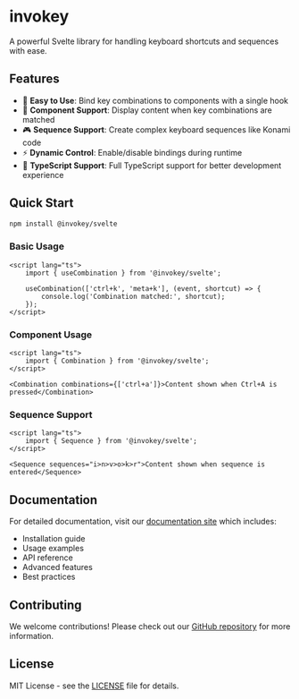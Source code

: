 # invokey

A powerful Svelte library for handling keyboard shortcuts and sequences with ease.

## Features

- 🚀 **Easy to Use**: Bind key combinations to components with a single hook
- 🎯 **Component Support**: Display content when key combinations are matched
- 🎮 **Sequence Support**: Create complex keyboard sequences like Konami code
- ⚡ **Dynamic Control**: Enable/disable bindings during runtime
- 🎨 **TypeScript Support**: Full TypeScript support for better development experience

## Quick Start

```bash
npm install @invokey/svelte
```

### Basic Usage

```svelte
<script lang="ts">
	import { useCombination } from '@invokey/svelte';

	useCombination(['ctrl+k', 'meta+k'], (event, shortcut) => {
		console.log('Combination matched:', shortcut);
	});
</script>
```

### Component Usage

```svelte
<script lang="ts">
	import { Combination } from '@invokey/svelte';
</script>

<Combination combinations={['ctrl+a']}>Content shown when Ctrl+A is pressed</Combination>
```

### Sequence Support

```svelte
<script lang="ts">
	import { Sequence } from '@invokey/svelte';
</script>

<Sequence sequences="i>n>v>o>k>r">Content shown when sequence is entered</Sequence>
```

## Documentation

For detailed documentation, visit our [documentation site](https://bedis.elacheche.me/invokey) which includes:

- Installation guide
- Usage examples
- API reference
- Advanced features
- Best practices

## Contributing

We welcome contributions! Please check out our [GitHub repository](https://github.com/bedis-elacheche/invokey) for more information.

## License

MIT License - see the [LICENSE](LICENSE) file for details.
